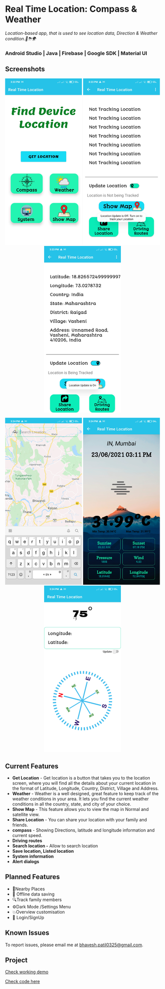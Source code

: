 # Real Time Location: Compass & Weather

*Location-based app, that is used to see location data, Direction & Weather condition.📍⛈🌍*

### Android Studio | Java | Firebase | Google SDK | Material UI

## Screenshots

<p align="center">
  <img src="Real Time Location/Screenshot_1.jpg" width="250" alt="List/Home Screen">
  <img src="Real Time Location/Screenshot_2.jpg" width="250" alt="List/Home Screen">
  <img src="Real Time Location/Screenshot_3.jpg" width="250" alt="List/Home Screen">
</p>

<p align="center">
  <img src="Real Time Location/Screenshot_4.jpg" width="250" alt="List/Home Screen">
  <img src="Real Time Location/Screenshot_5.jpg" width="250" alt="List/Home Screen">
  <img src="Real Time Location/Screenshot_6.jpg" width="250" alt="List/Home Screen">
</p>

## Current Features

- **Get Location** - Get location is a button that takes you to the location screen, where you will find all the details about your current location in the format of Latitude, Longitude, Country, District, Village and Address.
- **Weather** - Weather is a well designed, great feature to keep track of the weather conditions in your area. It lets you find the current weather conditions in all the country, state, and city of your choice.
- **Show Map** - This feature allows you to view the map in Normal and satellite view.
- **Share Location** - You can share your location with your family and friends.
- **compass** - Showing Directions, latitude and longitude information and current speed.
- **Driving routes**
- **Search location -** Allow to search location
- **Save location, Listed location**
- **System information**
- **Alert dialogs**

## Planned Features

- 📍Nearby Places
- 💾 Offline data saving
- 🔍Track family members
- ⚙️Dark Mode /Settings Menu
- 💥Overview customisation
- 🎨 Login/SignUp

## **Known Issues**

To report issues, please email me at [bhavesh.patil0325@gmail.com](mailto:bhavesh.patil0325@gmail.com).

## Project

[Check working demo](https://drive.google.com/file/d/1gVXaHFbfXMDfgqgBIyfqOKvWfctG7FJN/view?usp=sharing)

[Check code here](https://drive.google.com/drive/folders/1S6lPBsA2b88biztcP8roGEe5glfslHgz?usp=sharing)
